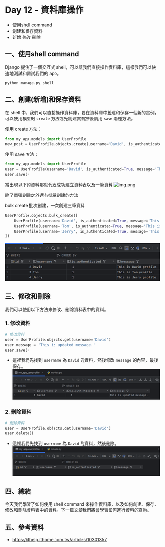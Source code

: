 # Day 12 - 資料庫操作

- 使用shell command
- 創建和保存資料
- 新增 修改 刪除


## 一、使用shell command

Django 提供了一個交互式 shell，可以讓我們直接操作資料庫，這樣我們可以快速地測試和調試我們的 app。

```commandline
python manage.py shell
```

## 二、創建(新增)和保存資料
在 shell 中，我們可以直接操作資料庫，要在資料庫中創建和保存一個新的實例，可以使用模型的 `create` 方法或先創建實例然後調用 `save` 兩種方法。

使用 create 方法：
```python
from my_app.models import UserProfile
new_post = UserProfile.objects.create(username='David', is_authenticated=True, message='This is David profile.')
```

使用 save 方法：
```python
from my_app.models import UserProfile
user = UserProfile(username='David', is_authenticated=True, message='This is David profile.')
user.save()
```  

當出現以下的資料那就代表成功建立資料表以及一筆資料
![img.png](https://github.com/David20001110/2024-iTome/blob/master/Day11/img.png?raw=true)

除了單獨創建之外還有批量創建的方法

bulk create 批次創建，一次創建三筆資料
```python
UserProfile.objects.bulk_create([
    UserProfile(username='David', is_authenticated=True, message='This is David profile.'),
    UserProfile(username='Tom', is_authenticated=True, message='This is Tom profile.'),
    UserProfile(username='Jerry', is_authenticated=True, message='This is Jerry profile.')
])
```
![img_2.png](img_2.png)

## 三、修改和刪除

我們可以使用以下方法來修改、刪除資料表中的資料。

### 1. 修改資料

```python
# 修改資料
user = UserProfile.objects.get(username='David')
user.message = 'This is updated message.'
user.save()
```
- 這裡我們先找到 `username` 為 `David` 的資料，然後修改 `message` 的內容，最後保存。
![img.png](img.png)

### 2. 刪除資料

```python
# 刪除資料
user = UserProfile.objects.get(username='David')
user.delete()
```
- 這裡我們先找到 `username` 為 `David` 的資料，然後刪除。
![img_1.png](img_1.png)

## 四、總結
今天我們學習了如何使用 shell command 來操作資料庫，以及如何創建、保存、修改和刪除資料表中的資料。下一篇文章我們將會學習如何進行資料的查詢。

## 五、參考資料
- https://ithelp.ithome.com.tw/articles/10301357
